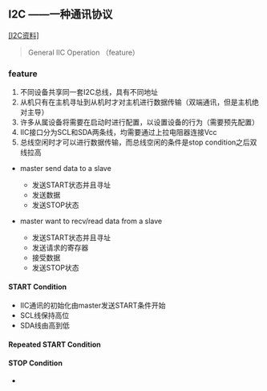 ## I2C ——一种通讯协议
[[I2C资料]](https://www.ti.com/lit/an/slva704/slva704.pdf?ts=1713762347563)
> General IIC Operation （feature）


### feature
1. 不同设备共享同一套I2C总线，具有不同地址
2. 从机只有在主机寻址到从机时才对主机进行数据传输（双端通讯，但是主机绝对主导）
3. 许多从属设备将需要在启动时进行配置，以设置设备的行为（需要预先配置）
4. IIC接口分为SCL和SDA两条线，均需要通过上拉电阻器连接Vcc
5. 总线空闲时才可以进行数据传输，而总线空闲的条件是stop condition之后双线拉高

* master send data to a slave
    
    * 发送START状态并且寻址
    * 发送数据
    * 发送STOP状态 

* master want to recv/read data from a slave

    * 发送START状态并且寻址
    * 发送请求的寄存器
    * 接受数据
    * 发送STOP状态

#### START Condition
* IIC通讯的初始化由master发送START条件开始
* SCL线保持高位
* SDA线由高到低

#### Repeated START Condition





#### STOP Condition
*


